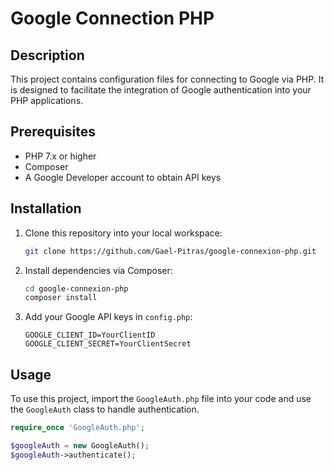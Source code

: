 # Google Connection PHP

## Description

This project contains configuration files for connecting to Google via PHP. It is designed to facilitate the integration of Google authentication into your PHP applications.

## Prerequisites

- PHP 7.x or higher
- Composer
- A Google Developer account to obtain API keys

## Installation

1. Clone this repository into your local workspace:

    ```bash
    git clone https://github.com/Gael-Pitras/google-connexion-php.git
    ```

2. Install dependencies via Composer:

    ```bash
    cd google-connexion-php
    composer install
    ```

3. Add your Google API keys in `config.php`:

    ```env
    GOOGLE_CLIENT_ID=YourClientID
    GOOGLE_CLIENT_SECRET=YourClientSecret
    ```

## Usage

To use this project, import the `GoogleAuth.php` file into your code and use the `GoogleAuth` class to handle authentication.

```php
require_once 'GoogleAuth.php';

$googleAuth = new GoogleAuth();
$googleAuth->authenticate();
